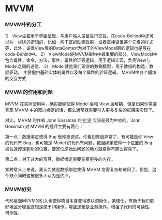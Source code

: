 # MVVM

### MVVM中的分工

1）	View主要用于界面呈现，与用户输入设备进行交互，在code-Behind中还可以些一些UI的逻辑的，比如一些丰富的动画效果，或者直接设置某个元素的样式等，此外，设置View层的DataContext为对于的ViewModel层的逻辑也是写在code-Behind中。
2）	ViewModel是MVVM架构中最重要的部分，ViewModel中包含属性，命令，方法，事件，属性验证等逻辑，用于逻辑实现，负责View与Model之间的通信。
3）	Model就是我们常说的数据模型，用于数据的构造，数据驱动， 主要提供基础实体的属性以及每个属性的验证逻辑。
MVVM中各个模块的交互方式

### MVVM 的作用和问题

MVVM 在实际使用中，确实能够使得 Model 层和 View 层解耦，但是如果你需要实现 MVVM 中的双向绑定的话，那么通常就需要引入更多复杂的框架来实现了。

对此，MVVM 的作者 John Gossman 的 [批评](http://blogs.msdn.com/b/johngossman/archive/2006/03/04/543695.aspx) 应该是最为中肯的。John Gossman 对 MVVM 的批评主要有两点：

第一点：数据绑定使得 Bug 很难被调试。你看到界面异常了，有可能是你 View 的代码有 Bug，也可能是 Model 的代码有问题。数据绑定使得一个位置的 Bug 被快速传递到别的位置，要定位原始出问题的地方就变得不那么容易了。

第二点：对于过大的项目，数据绑定需要花费更多的内存。

某种意义上来说，我认为就是数据绑定使得 MVVM 变得复杂和难用了。但是，这个缺点同时也被很多人认为是优点。

### MVVM好处

代码层面MVVM的引入也使得项目本身变得模块清晰化，条理化，有助于我们更好地区分哪些逻辑是属于UI操作，哪些逻辑是业务操作，增强了代码的可读性、可测性。